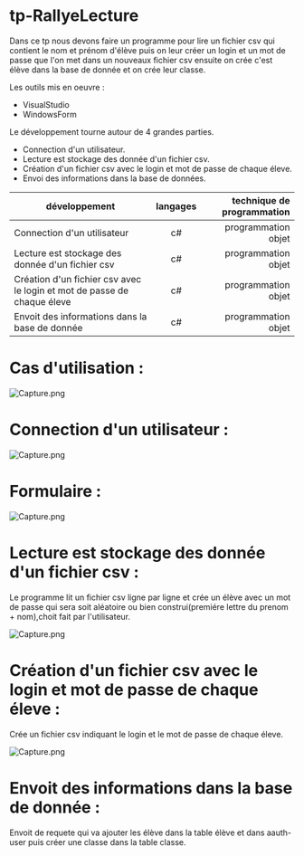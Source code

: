 # tp-RallyeLecture
Dans ce tp nous devons faire un programme pour lire un fichier csv qui contient le nom et prénom d'élève puis on leur créer un login et
un mot de passe que l'on met dans un nouveaux fichier csv ensuite on crée c'est élève dans la base de donnée et on crée leur classe.

 
 Les outils mis en oeuvre :
 * VisualStudio
 * WindowsForm
 
 Le développement tourne autour de 4 grandes parties.
 * Connection d'un utilisateur.
 * Lecture est stockage des donnée d'un fichier csv.
 * Création d'un fichier csv avec le login et mot de passe de chaque éleve.
 * Envoi des informations dans la base de données.
 
 |développement          |langages |technique de programmation                           |
|-----------------------|:-------:|----------------------------------------------------:|
|Connection d'un utilisateur |c#|programmation objet|
|Lecture est stockage des donnée d'un fichier csv |c#|programmation objet|
|Création d'un fichier csv avec le login et mot de passe de chaque éleve|c#|programmation objet|
|Envoit des informations dans la base de donnée|c#|programmation objet|
 
 # Cas d'utilisation :
 
  ![Capture.png](https://github.com/adesheulles/tp-RallyeLecture-application/blob/master/casUtilisation.PNG)
 
 # Connection d'un utilisateur :
 

 ![Capture.png](https://github.com/adesheulles/tp-RallyeLecture-application/blob/master/connection.PNG)
  
  
 # Formulaire :
 
  ![Capture.png](https://github.com/adesheulles/tp-RallyeLecture-application/blob/master/alimentation.PNG)
 
 # Lecture est stockage des donnée d'un fichier csv :
 Le programme lit un fichier csv ligne par ligne et crée un élève avec un mot de passe qui sera soit aléatoire ou bien construi(premiére lettre du prenom + nom),choit fait par l'utilisateur.
 
   ![Capture.png](https://github.com/adesheulles/tp-RallyeLecture-application/blob/master/Eleve.PNG)
 
 # Création d'un fichier csv avec le login et mot de passe de chaque éleve :
 Crée un fichier csv indiquant le login et le mot de passe de chaque éleve.
 
  ![Capture.png](https://github.com/adesheulles/tp-RallyeLecture-application/blob/master/csvEleve.PNG)
  
 # Envoit des informations dans la base de donnée :
 Envoit de requete qui va ajouter les élève dans la table élève et dans aauth-user puis créer une classe dans la table classe.

